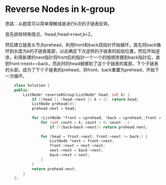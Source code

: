 # Reverse Nodes in k-group

思路：从题意可以简单理解成是进行k次的子链表反转。

首先排除特殊情况，!head,!head→next,k<2。

然后建立链表头节点prehead，利用front和back双指针开始循环，首先将back循环到长度为k的子链表尾部，以此确定下次逆转的子链表的起始位置，然后开始逆序。利用新建的next指针将front后的指针一个一个的按顺序挪到back指针后，直到front→next==back，而此时的head被挪到了这个子链表的尾部，下个子链表的头部，成为了下个子链表的prehead，将front、back重置为prehead，开始下一次循环。
```c++
    class Solution {
    public:
        ListNode* reverseKGroup(ListNode* head, int k) {
            if (!head || !head->next || k < 2)  return head;
            ListNode prehead(0);
            prehead.next = head;
            
            for (ListNode *front = &prehead, *back = &prehead;;front = head, back = head) {
                for (int count = k; count > 0; count --)
                    if (!(back=back->next)) return prehead.next;
                
                for (head = front->next; front->next != back;) {
                    ListNode *next = front->next;
                    front->next = next->next;
                    next->next = back->next;
                    back->next = next;
                }
            }
            return prehead.next;
        }
    };
```